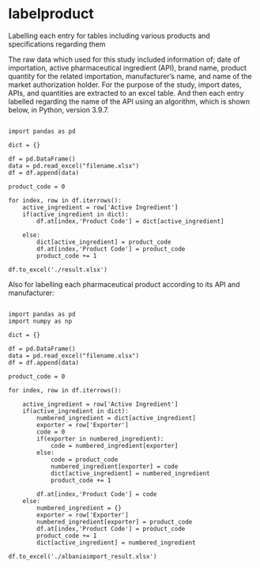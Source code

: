 # labelproduct

Labelling each entry for tables including various products and specifications regarding them

The raw data which used for this study included information of; date of importation, active pharmaceutical ingredient (API), brand name, product quantity for the related importation, manufacturer’s name, and name of the market authorization holder. For the purpose of the study, import dates, APIs, and quantities are extracted to an excel table. And then each entry labelled regarding the name of the API using an algorithm, which is shown below, in Python, version 3.9.7.

```

import pandas as pd

dict = {}

df = pd.DataFrame()
data = pd.read_excel("filename.xlsx")
df = df.append(data)

product_code = 0

for index, row in df.iterrows():
    active_ingredient = row['Active Ingredient']
    if(active_ingredient in dict):
        df.at[index,'Product Code'] = dict[active_ingredient]
        
    else:
        dict[active_ingredient] = product_code
        df.at[index,'Product Code'] = product_code
        product_code += 1
        
df.to_excel('./result.xlsx')

```

Also for labelling each pharmaceutical product according to its API and manufacturer:

```

import pandas as pd
import numpy as np

dict = {}

df = pd.DataFrame()
data = pd.read_excel("filename.xlsx")
df = df.append(data)

product_code = 0

for index, row in df.iterrows():
        
    active_ingredient = row['Active Ingredient']
    if(active_ingredient in dict):
        numbered_ingredient = dict[active_ingredient]
        exporter = row['Exporter']
        code = 0
        if(exporter in numbered_ingredient):
            code = numbered_ingredient[exporter]
        else:
            code = product_code
            numbered_ingredient[exporter] = code
            dict[active_ingredient] = numbered_ingredient
            product_code += 1
        
        df.at[index,'Product Code'] = code
    else:
        numbered_ingredient = {}
        exporter = row['Exporter']
        numbered_ingredient[exporter] = product_code
        df.at[index,'Product Code'] = product_code
        product_code += 1
        dict[active_ingredient] = numbered_ingredient
    
df.to_excel('./albaniaimport_result.xlsx')

``` 


